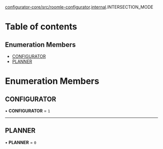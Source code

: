 [configurator-core/src/roomle-configurator](../modules/configurator_core_src_roomle_configurator.md).[internal](../modules/configurator_core_src_roomle_configurator._internal_.md).INTERSECTION_MODE

# Table of contents

## Enumeration Members

- [CONFIGURATOR](configurator_core_src_roomle_configurator._internal_.INTERSECTION_MODE.md#configurator)
- [PLANNER](configurator_core_src_roomle_configurator._internal_.INTERSECTION_MODE.md#planner)

# Enumeration Members

## CONFIGURATOR

• **CONFIGURATOR** = ``1``

___

## PLANNER

• **PLANNER** = ``0``
